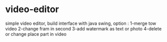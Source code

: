 # video-editor
simple video editor,
build interface with java swing,
option :
1-merge tow video 
2-change fram in second 
3-add watermark as text or photo 
4-delete or change place part in video 
